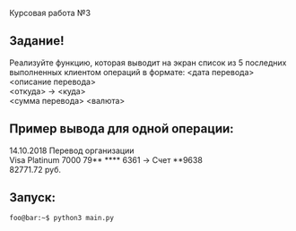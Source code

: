 Курсовая работа №3

## Задание!

Реализуйте функцию, которая выводит на экран список из 5 последних выполненных клиентом операций в формате:
<дата перевода> <описание перевода>\
<откуда> -> <куда>\
<сумма перевода> <валюта>

## Пример вывода для одной операции:

14.10.2018 Перевод организации\
Visa Platinum 7000 79** **** 6361 -> Счет **9638\
82771.72 руб.

## Запуск: 

```console
foo@bar:~$ python3 main.py
```
